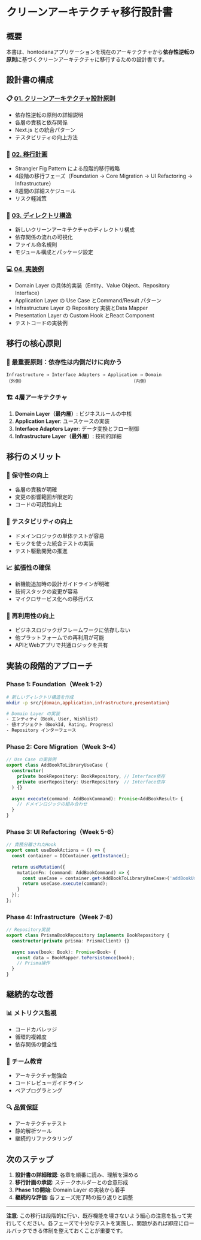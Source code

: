 # クリーンアーキテクチャ移行設計書

## 概要

本書は、hontodanaアプリケーションを現在のアーキテクチャから**依存性逆転の原則**に基づくクリーンアーキテクチャに移行するための設計書です。

## 設計書の構成

### 📋 [01. クリーンアーキテクチャ設計原則](./01_clean_architecture_principles.md)
- 依存性逆転の原則の詳細説明
- 各層の責務と依存関係
- Next.js との統合パターン
- テスタビリティの向上方法

### 🚀 [02. 移行計画](./02_migration_plan.md)
- Strangler Fig Pattern による段階的移行戦略
- 4段階の移行フェーズ（Foundation → Core Migration → UI Refactoring → Infrastructure）
- 8週間の詳細スケジュール
- リスク軽減策

### 📁 [03. ディレクトリ構造](./03_directory_structure.md)
- 新しいクリーンアーキテクチャのディレクトリ構成
- 依存関係の流れの可視化
- ファイル命名規則
- モジュール構成とパッケージ設定

### 💻 [04. 実装例](./04_implementation_examples.md)
- Domain Layer の具体的実装（Entity、Value Object、Repository Interface）
- Application Layer の Use Case とCommand/Result パターン
- Infrastructure Layer の Repository 実装とData Mapper
- Presentation Layer の Custom Hook とReact Component
- テストコードの実装例

## 移行の核心原則

### 🎯 最重要原則：依存性は内側だけに向かう

```
Infrastructure → Interface Adapters → Application → Domain
（外側）                                        （内側）
```

### 🏗️ 4層アーキテクチャ

1. **Domain Layer（最内層）**: ビジネスルールの中核
2. **Application Layer**: ユースケースの実装
3. **Interface Adapters Layer**: データ変換とフロー制御
4. **Infrastructure Layer（最外層）**: 技術的詳細

## 移行のメリット

### 🔧 保守性の向上
- 各層の責務が明確
- 変更の影響範囲が限定的
- コードの可読性向上

### 🧪 テスタビリティの向上
- ドメインロジックの単体テストが容易
- モックを使った統合テストの実装
- テスト駆動開発の推進

### 📈 拡張性の確保
- 新機能追加時の設計ガイドラインが明確
- 技術スタックの変更が容易
- マイクロサービス化への移行パス

### 🔄 再利用性の向上
- ビジネスロジックがフレームワークに依存しない
- 他プラットフォームでの再利用が可能
- APIとWebアプリで共通ロジックを共有

## 実装の段階的アプローチ

### Phase 1: Foundation（Week 1-2）
```bash
# 新しいディレクトリ構造を作成
mkdir -p src/{domain,application,infrastructure,presentation}

# Domain Layer の実装
- エンティティ（Book, User, Wishlist）
- 値オブジェクト（BookId, Rating, Progress）
- Repository インターフェース
```

### Phase 2: Core Migration（Week 3-4）
```typescript
// Use Case の実装例
export class AddBookToLibraryUseCase {
  constructor(
    private bookRepository: BookRepository, // Interface依存
    private userRepository: UserRepository  // Interface依存
  ) {}
  
  async execute(command: AddBookCommand): Promise<AddBookResult> {
    // ドメインロジックの組み合わせ
  }
}
```

### Phase 3: UI Refactoring（Week 5-6）
```typescript
// 責務分離されたHook
export const useBookActions = () => {
  const container = DIContainer.getInstance();
  
  return useMutation({
    mutationFn: (command: AddBookCommand) => {
      const useCase = container.get<AddBookToLibraryUseCase>('addBookUseCase');
      return useCase.execute(command);
    }
  });
};
```

### Phase 4: Infrastructure（Week 7-8）
```typescript
// Repository実装
export class PrismaBookRepository implements BookRepository {
  constructor(private prisma: PrismaClient) {}
  
  async save(book: Book): Promise<Book> {
    const data = BookMapper.toPersistence(book);
    // Prisma操作
  }
}
```

## 継続的な改善

### 📊 メトリクス監視
- コードカバレッジ
- 循環的複雑度
- 依存関係の健全性

### 👥 チーム教育
- アーキテクチャ勉強会
- コードレビューガイドライン
- ペアプログラミング

### 🔍 品質保証
- アーキテクチャテスト
- 静的解析ツール
- 継続的リファクタリング

## 次のステップ

1. **設計書の詳細確認**: 各章を順番に読み、理解を深める
2. **移行計画の承認**: ステークホルダーとの合意形成
3. **Phase 1の開始**: Domain Layer の実装から着手
4. **継続的な評価**: 各フェーズ完了時の振り返りと調整

---

**注意**: この移行は段階的に行い、既存機能を壊さないよう細心の注意を払って実行してください。各フェーズで十分なテストを実施し、問題があれば即座にロールバックできる体制を整えておくことが重要です。